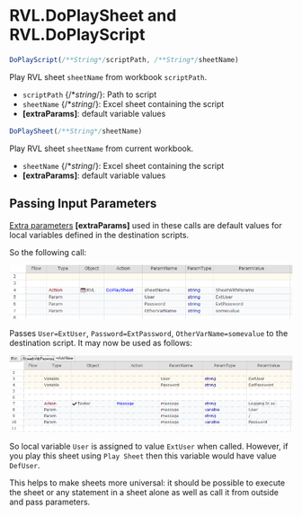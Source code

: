 # RVL.DoPlaySheet and RVL.DoPlayScript

```javascript
DoPlayScript(/**String*/scriptPath, /**String*/sheetName)
```

Play RVL sheet `sheetName` from workbook `scriptPath`.
-    `scriptPath` {/**string*/}: Path to script
-    `sheetName` {/**string*/}: Excel sheet containing the script
-    **[extraParams]**: default variable values

```javascript
DoPlaySheet(/**String*/sheetName)
```

Play RVL sheet `sheetName` from current workbook.

-    `sheetName` {/**string*/}: Excel sheet containing the script
-    **[extraParams]**: default variable values

## Passing Input Parameters

[Extra parameters](../RVL/Params.md#extra-parameters) **[extraParams]** used in these calls are default values for local variables defined in the destination scripts.

So the following call:

![Extra Params Call](img/RVL_DoPlay_ExtraParams.png)

Passes `User=ExtUser`, `Password=ExtPassword`, `OtherVarName=somevalue` to the destination script. It may now be used as follows:

![Extra Param Values](img/RVL_DoPlay_ExtraParams_Values.png)

So local variable `User` is assigned to value `ExtUser` when called. However, if you play this sheet using `Play Sheet` then this variable would have value `DefUser`.

This helps to make sheets more universal: it should be possible to execute the sheet or any statement in a sheet alone as well as call it from outside and pass parameters.
